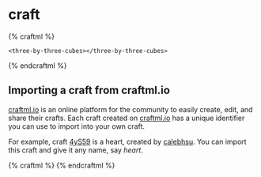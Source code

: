 # craft

{% craftml %}
<craft>
    <craft name="three-by-three-cubes">
        <col spacing="2">
            <repeat n="3">
                <row spacing="2">
                    <repeat n="3">
                        <cube></cube>
                    </repeat>
                </row>
        </col>
    </craft>

    <three-by-three-cubes></three-by-three-cubes>
</craft>
{% endcraftml %}


## Importing a craft from craftml.io

[craftml.io](http://craftml.io/) is an online platform for the community to
easily create, edit, and share their crafts. Each craft created on
[craftml.io](http://craftml.io/) has a unique identifier you can use to import
into your own craft.

For example, craft [4yS59](http://craftml.io/4yS59) is a heart, created by [calebhsu](http://craftml.io/~calebhsu).
You can import this craft and give it any name, say _heart_.

{% craftml %}
<craft>
    <craft name="heart" module="4yS59"/>
    <heart></heart>
</craft>
{% endcraftml %}
